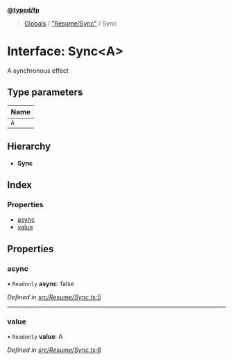 **[@typed/fp](../README.md)**

> [Globals](../globals.md) / ["Resume/Sync"](../modules/_resume_sync_.md) / Sync

# Interface: Sync\<A>

A synchronous effect

## Type parameters

Name |
------ |
`A` |

## Hierarchy

* **Sync**

## Index

### Properties

* [async](_resume_sync_.sync.md#async)
* [value](_resume_sync_.sync.md#value)

## Properties

### async

• `Readonly` **async**: false

*Defined in [src/Resume/Sync.ts:5](https://github.com/TylorS/typed-fp/blob/f129829/src/Resume/Sync.ts#L5)*

___

### value

• `Readonly` **value**: A

*Defined in [src/Resume/Sync.ts:6](https://github.com/TylorS/typed-fp/blob/f129829/src/Resume/Sync.ts#L6)*
